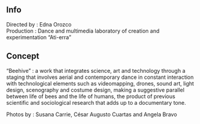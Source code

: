 ## Info
Directed by : Edna Orozco  
Production : Dance and multimedia laboratory of creation and experimentation “Ati-erra”  

## Concept
“Beehive” : a work that integrates science, art and technology through a staging that involves aerial and contemporary dance in constant interaction with technological elements such as videomapping, drones, sound art, light design, scenography and costume design, making a suggestive parallel between life of bees and the life of humans, the product of previous scientific and sociological research that adds up to a documentary tone.  

Photos by : Susana Carrie, César Augusto Cuartas and Angela Bravo
